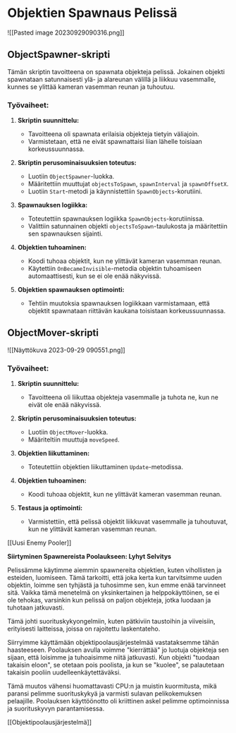# Objektien Spawnaus Pelissä
![[Pasted image 20230929090316.png]]
## ObjectSpawner-skripti

Tämän skriptin tavoitteena on spawnata objekteja pelissä. Jokainen objekti spawnataan satunnaisesti ylä- ja alareunan välillä ja liikkuu vasemmalle, kunnes se ylittää kameran vasemman reunan ja tuhoutuu.

### Työvaiheet:

1. **Skriptin suunnittelu:**
    - Tavoitteena oli spawnata erilaisia objekteja tietyin väliajoin.
    - Varmistetaan, että ne eivät spawnattaisi liian lähelle toisiaan korkeussuunnassa.

2. **Skriptin perusominaisuuksien toteutus:**
    - Luotiin `ObjectSpawner`-luokka.
    - Määritettiin muuttujat `objectsToSpawn`, `spawnInterval` ja `spawnOffsetX`.
    - Luotiin `Start`-metodi ja käynnistettiin `SpawnObjects`-korutiini.

3. **Spawnauksen logiikka:**
    - Toteutettiin spawnauksen logiikka `SpawnObjects`-korutiinissa.
    - Valittiin satunnainen objekti `objectsToSpawn`-taulukosta ja määritettiin sen spawnauksen sijainti.

4. **Objektien tuhoaminen:**
    - Koodi tuhoaa objektit, kun ne ylittävät kameran vasemman reunan.
    - Käytettiin `OnBecameInvisible`-metodia objektin tuhoamiseen automaattisesti, kun se ei ole enää näkyvissä.

5. **Objektien spawnauksen optimointi:**
    - Tehtiin muutoksia spawnauksen logiikkaan varmistamaan, että objektit spawnataan riittävän kaukana toisistaan korkeussuunnassa.

## ObjectMover-skripti
![[Näyttökuva 2023-09-29 090551.png]]
### Työvaiheet:

1. **Skriptin suunnittelu:**
    - Tavoitteena oli liikuttaa objekteja vasemmalle ja tuhota ne, kun ne eivät ole enää näkyvissä.

2. **Skriptin perusominaisuuksien toteutus:**
    - Luotiin `ObjectMover`-luokka.
    - Määriteltiin muuttuja `moveSpeed`.

3. **Objektien liikuttaminen:**
    - Toteutettiin objektien liikuttaminen `Update`-metodissa.

4. **Objektien tuhoaminen:**
    - Koodi tuhoaa objektit, kun ne ylittävät kameran vasemman reunan.

5. **Testaus ja optimointi:**
    - Varmistettiin, että pelissä objektit liikkuvat vasemmalle ja tuhoutuvat, kun ne ylittävät kameran vasemman reunan.


[[Uusi Enemy Pooler]]

**Siirtyminen Spawnereista Poolaukseen: Lyhyt Selvitys**

Pelissämme käytimme aiemmin spawnereita objektien, kuten vihollisten ja esteiden, luomiseen. Tämä tarkoitti, että joka kerta kun tarvitsimme uuden objektin, loimme sen tyhjästä ja tuhosimme sen, kun emme enää tarvinneet sitä. Vaikka tämä menetelmä on yksinkertainen ja helppokäyttöinen, se ei ole tehokas, varsinkin kun pelissä on paljon objekteja, jotka luodaan ja tuhotaan jatkuvasti.

Tämä johti suorituskykyongelmiin, kuten pätkiviin taustoihin ja viiveisiin, erityisesti laitteissa, joissa on rajoitettu laskentateho. 

Siirryimme käyttämään objektipoolausjärjestelmää vastataksemme tähän haasteeseen. Poolauksen avulla voimme "kierrättää" jo luotuja objekteja sen sijaan, että loisimme ja tuhoaisimme niitä jatkuvasti. Kun objekti "tuodaan takaisin eloon", se otetaan pois poolista, ja kun se "kuolee", se palautetaan takaisin pooliin uudelleenkäytettäväksi. 

Tämä muutos vähensi huomattavasti CPU:n ja muistin kuormitusta, mikä paransi pelimme suorituskykyä ja varmisti sulavan pelikokemuksen pelaajille. Poolauksen käyttöönotto oli kriittinen askel pelimme optimoinnissa ja suorituskyvyn parantamisessa.

[[Objektipoolausjärjestelmä]]


